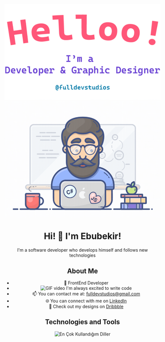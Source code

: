 <div align="center">
  <img alt="Merhaba, Ben Ebubekir. Açık kaynak geliştiriyorum!" src="./assets/gh-readme-header.png" />
  <img alt="GIF videosu" src="./assets/tenor.gif" />
  
# Hi! 👋 I'm Ebubekir! 

I'm a software developer who develops himself and follows new technologies

## About Me

- 💼 FrontEnd Developer
- <img alt="GIF video" src="https://camo.githubusercontent.com/63371d36886ee658f5a97401f393e1ab1684b2fd3de674b8f5efc7d410b2a3d0/68747470733a2f2f6d656469612e67697068792e636f6d2f6d656469612f57556c706c634d704f43456d5447427442572f67697068792e676966" height="15px"/> I'm always excited to write code
- 📫 You can contact me at: fulldevstudios@gmail.com
- 🌐 You can connect with me on [LinkedIn](https://www.linkedin.com/in/ebubekir-nazli-13esn/)
- 🎨 Check out my designs on [Dribbble](https://dribbble.com/devebu)

## Technologies and Tools

<p align="center">
  <img src="https://github-readme-stats.vercel.app/api/top-langs/?username=ebu13&layout=compact&langs_count=14" alt="En Çok Kullandığım Diller" />
</p>
</div>